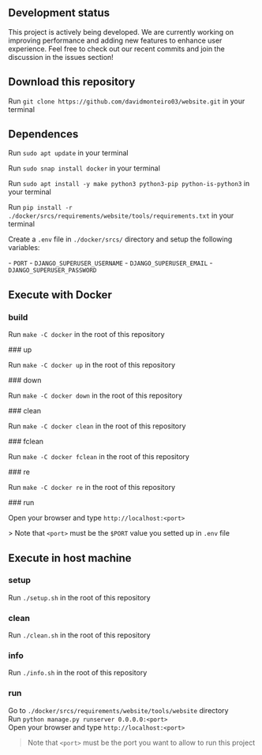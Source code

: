 ## Development status
<p>This project is actively being developed. We are currently working on improving performance and adding new features to enhance user experience. Feel free to check out our recent commits and join the discussion in the issues section!

## Download this repository
<p>Run <code>git clone https://github.com/davidmonteiro03/website.git</code> in your terminal</p>

## Dependences
<p>Run <code>sudo apt update</code> in your terminal</p>
<p>Run <code>sudo snap install docker</code> in your terminal</p>
<p>Run <code>sudo apt install -y make python3 python3-pip python-is-python3</code> in your terminal</p>
<p>Run <code>pip install -r ./docker/srcs/requirements/website/tools/requirements.txt</code> in your terminal</p>
<p>Create a <code>.env</code> file in <code>./docker/srcs/</code> directory and setup the following variables:</p>
<p>
- <code>PORT</code>
- <code>DJANGO_SUPERUSER_USERNAME</code>
- <code>DJANGO_SUPERUSER_EMAIL</code>
- <code>DJANGO_SUPERUSER_PASSWORD</code>
</p>

## Execute with Docker
### build
<p>Run <code>make -C docker</code> in the root of this repository</p>
### up
<p>Run <code>make -C docker up</code> in the root of this repository</p>
### down
<p>Run <code>make -C docker down</code> in the root of this repository</p>
### clean
<p>Run <code>make -C docker clean</code> in the root of this repository</p>
### fclean
<p>Run <code>make -C docker fclean</code> in the root of this repository</p>
### re
<p>Run <code>make -C docker re</code> in the root of this repository</p>
### run
<p>Open your browser and type <code>http://localhost:&lt;port&gt;</code></p>
<p>> Note that <code>&lt;port&gt;</code> must be the <code>$PORT</code> value you setted up in <code>.env</code> file</p>

## Execute in host machine
### setup
Run `./setup.sh` in the root of this repository
### clean
Run `./clean.sh` in the root of this repository
### info
Run `./info.sh` in the root of this repository
### run
Go to `./docker/srcs/requirements/website/tools/website` directory<br>
Run `python manage.py runserver 0.0.0.0:<port>`<br>
Open your browser and type `http://localhost:<port>`<br>
> Note that `<port>` must be the port you want to allow to run this project
